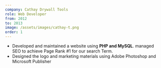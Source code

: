 ```yaml
---
company: Cathay Drywall Tools
role: Web Developer
from: 2012
to: 2013
image: /assets/images/cathay-t.png
order: 1
---
```

*   Developed and maintained a website using **PHP and MySQL**. managed SEO to achieve Page Rank #1 for our search Term.
*   Designed the logo and marketing materials using Adobe Photoshop and Microsoft Publisher